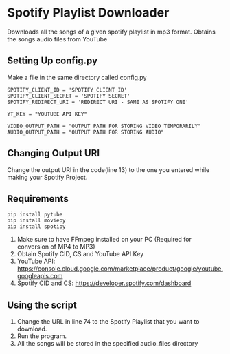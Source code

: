 # Spotify Playlist Downloader

Downloads all the songs of a given spotify playlist in mp3 format. Obtains the songs audio files from YouTube

## Setting Up config.py

Make a file in the same directory called config.py

```
SPOTIPY_CLIENT_ID = 'SPOTIFY CLIENT ID'
SPOTIPY_CLIENT_SECRET = 'SPOTIFY SECRET'
SPOTIPY_REDIRECT_URI = 'REDIRECT URI - SAME AS SPOTIFY ONE'  

YT_KEY = "YOUTUBE API KEY"

VIDEO_OUTPUT_PATH = "OUTPUT PATH FOR STORING VIDEO TEMPORARILY"
AUDIO_OUTPUT_PATH = "OUTPUT PATH FOR STORING AUDIO"
```

## Changing Output URI

Change the output URI in the code(line 13) to the one you entered while making your Spotify Project.

## Requirements
```
pip install pytube
pip install moviepy
pip install spotipy
```
1. Make sure to have FFmpeg installed on your PC (Required for conversion of MP4 to MP3)
2. Obtain Spotify CID, CS and YouTube API Key
3. YouTube API: https://console.cloud.google.com/marketplace/product/google/youtube.googleapis.com
4. Spotify CID and CS: https://developer.spotify.com/dashboard

## Using the script

1. Change the URL in line 74 to the Spotify Playlist that you want to download. 
2. Run the program. 
3. All the songs will be stored in the specified audio_files directory
